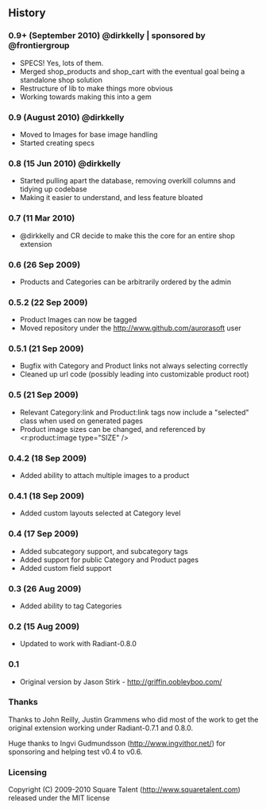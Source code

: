 ## History

### 0.9+ (September 2010) @dirkkelly | sponsored by @frontiergroup

* SPECS! Yes, lots of them.
* Merged shop_products and shop_cart with the eventual goal being a standalone shop solution
* Restructure of lib to make things more obvious
* Working towards making this into a gem

### 0.9 (August 2010) @dirkkelly

* Moved to Images for base image handling
* Started creating specs

### 0.8 (15 Jun 2010) @dirkkelly

* Started pulling apart the database, removing overkill columns and tidying up codebase
* Making it easier to understand, and less feature bloated

### 0.7 (11 Mar 2010)

* @dirkkelly and CR decide to make this the core for an entire shop extension

### 0.6 (26 Sep 2009)

* Products and Categories can be arbitrarily ordered by the admin

### 0.5.2 (22 Sep 2009)

* Product Images can now be tagged
* Moved repository under the http://www.github.com/aurorasoft user

### 0.5.1 (21 Sep 2009)

* Bugfix with Category and Product links not always selecting correctly
* Cleaned up url code (possibly leading into customizable product root)

### 0.5 (21 Sep 2009)

* Relevant Category:link and Product:link tags now include a "selected" class when used on generated pages
* Product image sizes can be changed, and referenced by <r:product:image type="SIZE" />

### 0.4.2 (18 Sep 2009)

* Added ability to attach multiple images to a product

### 0.4.1 (18 Sep 2009)

* Added custom layouts selected at Category level

### 0.4 (17 Sep 2009)

* Added subcategory support, and subcategory tags
* Added support for public Category and Product pages
* Added custom field support

### 0.3 (26 Aug 2009)

* Added ability to tag Categories

### 0.2 (15 Aug 2009)

* Updated to work with Radiant-0.8.0

### 0.1

* Original version by Jason Stirk - http://griffin.oobleyboo.com/

### Thanks

Thanks to John Reilly, Justin Grammens who did most of the work to get the original extension working under Radiant-0.7.1 and 0.8.0.

Huge thanks to Ingvi Gudmundsson (http://www.ingvithor.net/) for sponsoring and helping test v0.4 to v0.6.

### Licensing

Copyright (C) 2009-2010 Square Talent (http://www.squaretalent.com) released under the MIT license
